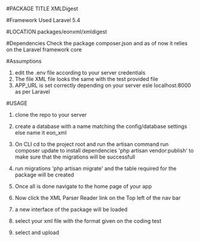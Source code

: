 #PACKAGE TITLE
XMLDigest

#Framework Used
Laravel 5.4

#LOCATION
packages/eonxml/xmldigest
 
#Dependencies
Check the package composer.json and as of now it relies on the Laravel framework core

#Assumptions
1. edit the .env file according to your server credentials
2. The file XML file looks the same with the test provided file
3. APP_URL is set correctly depending on your server esle localhost:8000 as per Laravel


#USAGE
1. clone the repo to your server

2. create a database with a name matching the config/database  settings else name it eon_xml
3. On CLI cd to the project root and run the artisan command 
 run composer update to install dependencies
'php artisan vendor:publish' to make sure that the migrations will be successfull
4. run migrations 'php artisan migrate' and the table required for the package will be created
5. Once all is done navigate to the home page of your app
6. Now click the XML Parser Reader link on the Top left of the nav bar
7. a new interface of the package will be loaded
8. select your xml file with the format given on the coding test
9. select and upload




